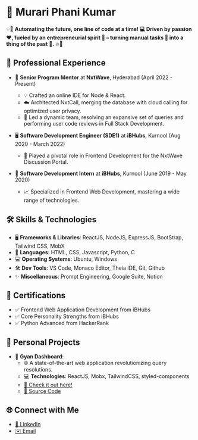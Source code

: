 # 🚀 Murari Phani Kumar

💡🔧 **Automating the future, one line of code at a time! 💻 Driven by passion ❤️, fueled by an entrepreneurial spirit 🚀 – turning manual tasks 📝 into a thing of the past 🌌.** 🔥🎉

## 💼 **Professional Experience**
- 🌟 **Senior Program Mentor** at **NxtWave**, Hyderabad (April 2022 - Present)
  - 💡 Crafted an online IDE for Node & React.
  - ☁️ Architected NxtCall, merging the database with cloud calling for optimized user privacy.
  - 🚀 Led a dynamic team, resolving an expansive set of queries and performing user code reviews in Full Stack Development.

- 🖥️ **Software Development Engineer (SDE1)** at **iBHubs**, Kurnool (Aug 2020 - March 2022)
  - 🔧 Played a pivotal role in Frontend Development for the NxtWave Discussion Portal.

- 🌱 **Software Development Intern** at **iBHubs**, Kurnool (June 2019 - May 2020)
  - 📈 Specialized in Frontend Web Development, mastering a wide range of technologies.

## 🛠 **Skills & Technologies**
- 🖥️ **Frameworks & Libraries**: ReactJS, NodeJS, ExpressJS, BootStrap, Tailwind CSS, MobX
- 📜 **Languages**: HTML, CSS, Javascript, Python, C
- 💻 **Operating Systems**: Ubuntu, Windows
- 🛠️ **Dev Tools**: VS Code, Monaco Editor, Theia IDE, Git, Github
- ✨ **Miscellaneous**: Prompt Engineering, Google Suite, Notion

## 📜 **Certifications**
- ✅ Frontend Web Application Development from iBHubs
- ✅ Core Personality Strengths from iBHubs
- ✅ Python Advanced from HackerRank

## 🎨 **Personal Projects**
- 🚀 **Gyan Dashboard**:
  - 🌐 A state-of-the-art web application revolutionizing query resolutions.
  - 💻 **Technologies**: ReactJS, Mobx, TailwindCSS, styled-components
  - [🔗 Check it out here!](https://phanimurari.github.io/gyan-platform-deploy)
  - [📁 Source Code](https://github.com/phanimurari/gyan-platform-deploy)

## 🌐 **Connect with Me**
- [🔗 LinkedIn](https://linkedin.com/in/phanimurari)
- [✉️ Email](mailto:murari.phani1@gmail.com)
